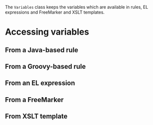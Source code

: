 The `Variables` class keeps the variables which are available in rules, EL expressions and FreeMarker and XSLT templates.

# Accessing variables

## From a Java-based rule

## From a Groovy-based rule

## From an EL expression

## From a FreeMarker

## From XSLT template